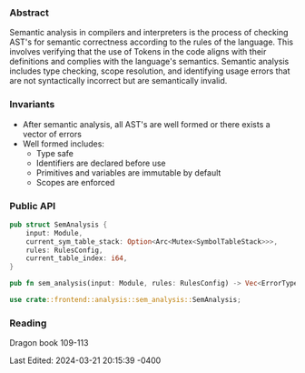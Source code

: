### Abstract

Semantic analysis in compilers and interpreters is the process of checking AST's for semantic correctness according to the rules of the language. This involves verifying that the use of Tokens in the code aligns with their definitions and complies with the language's semantics. Semantic analysis includes type checking, scope resolution, and identifying usage errors that are not syntactically incorrect but are semantically invalid.

### Invariants
- After semantic analysis, all AST's are well formed or there exists a vector of errors
- Well formed includes:
	- Type safe
	- Identifiers are declared before use
	- Primitives and variables are immutable by default
	- Scopes are enforced

### Public API

```rust
pub struct SemAnalysis {
    input: Module,
    current_sym_table_stack: Option<Arc<Mutex<SymbolTableStack>>>,
    rules: RulesConfig,
    current_table_index: i64,
}

pub fn sem_analysis(input: Module, rules: RulesConfig) -> Vec<ErrorType>;

use crate::frontend::analysis::sem_analysis::SemAnalysis;
```

### Reading
Dragon book 109-113

Last Edited: 2024-03-21 20:15:39 -0400
